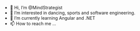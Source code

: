 - 👋 Hi, I’m @MindStrategist
- 👀 I’m interested in dancing, sports and software engineering.
- 🌱 I’m currently learning Angular and .NET
- 📫 How to reach me ...

<!---
MindStrategist/MindStrategist is a ✨ special ✨ repository because its `README.md` (this file) appears on your GitHub profile.
You can click the Preview link to take a look at your changes.
--->
